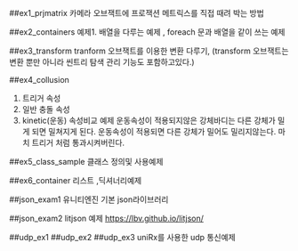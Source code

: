 ##ex1_prjmatrix
카메라 오브잭트에 프로잭션 메트릭스를 직접 때려 박는 방법

##ex2_containers
예제1. 배열을 다루는 예제 , foreach 문과 배열을 같이 쓰는 예제

##ex3_transform
tranform 오브잭트를 이용한 변환 다루기, 
(transform 오브잭트는 변환 뿐만 아니라 씬트리 탐색 관리 기능도 포함하고있다.)

##ex4_collusion
1. 트리거 속성
2. 일반 충돌 속성
3. kinetic(운동) 속성비교 예제 
운동속성이 적용되지않은 강체바디는 다른 강체가 밀게 되면 밀쳐지게 된다.
운동속성이 적용되면 다른 강체가 밀어도 밀리지않는다. 마치 트리거 처럼 통과시켜버린다.

##ex5_class_sample
클래스 정의및 사용예제 

##ex6_container
리스트 ,딕셔너리예제

##json_exam1
유니티엔진 기본 json라이브러리

##json_exam2
litjson 예제
https://lbv.github.io/litjson/

##udp_ex1
##udp_ex2
##udp_ex3
uniRx를 사용한 udp 통신예제 



